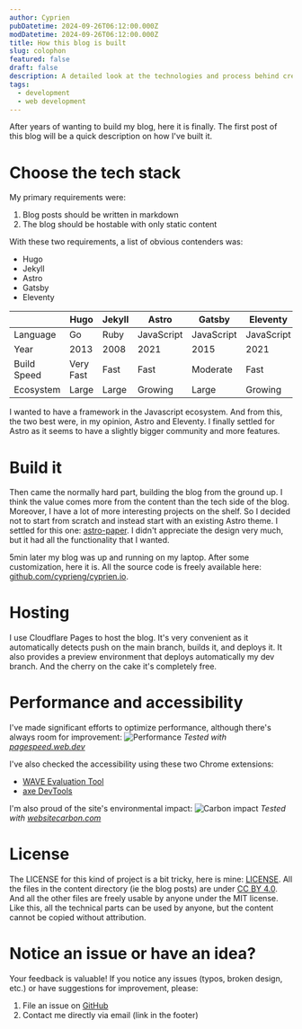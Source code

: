 ```yaml
---
author: Cyprien
pubDatetime: 2024-09-26T06:12:00.000Z
modDatetime: 2024-09-26T06:12:00.000Z
title: How this blog is built
slug: colophon
featured: false
draft: false
description: A detailed look at the technologies and process behind creating this blog
tags:
  - development
  - web development
---
```


After years of wanting to build my blog, here it is finally.
The first post of this blog will be a quick description on how I've built it.

# Choose the tech stack

My primary requirements were:

1. Blog posts should be written in markdown
2. The blog should be hostable with only static content

With these two requirements, a list of obvious contenders was:

- Hugo
- Jekyll
- Astro
- Gatsby
- Eleventy

|             | Hugo      | Jekyll | Astro      | Gatsby     | Eleventy   |
| ----------- | --------- | ------ | ---------- | ---------- | ---------- |
| Language    | Go        | Ruby   | JavaScript | JavaScript | JavaScript |
| Year        | 2013      | 2008   | 2021       | 2015       | 2021       |
| Build Speed | Very Fast | Fast   | Fast       | Moderate   | Fast       |
| Ecosystem   | Large     | Large  | Growing    | Large      | Growing    |

I wanted to have a framework in the Javascript ecosystem. And from this, the two best were, in my opinion, Astro and Eleventy.
I finally settled for Astro as it seems to have a slightly bigger community and more features.

# Build it

Then came the normally hard part, building the blog from the ground up.
I think the value comes more from the content than the tech side of the blog.
Moreover, I have a lot of more interesting projects on the shelf.
So I decided not to start from scratch and instead start with an existing Astro theme.
I settled for this one: [astro-paper](https://github.com/satnaing/astro-paper).
I didn't appreciate the design very much, but it had all the functionality that I wanted.

5min later my blog was up and running on my laptop.
After some customization, here it is.
All the source code is freely available here: [github.com/cyprieng/cyprien.io](https://github.com/cyprieng/cyprien.io).

# Hosting

I use Cloudflare Pages to host the blog.
It's very convenient as it automatically detects push on the main branch, builds it, and deploys it.
It also provides a preview environment that deploys automatically my dev branch.
And the cherry on the cake it's completely free.

# Performance and accessibility

I've made significant efforts to optimize performance, although there's always room for improvement:
![Performance](assets/images/posts/colophon/performance.png)
_Tested with [pagespeed.web.dev](https://pagespeed.web.dev/)_

I've also checked the accessibility using these two Chrome extensions:

- [WAVE Evaluation Tool](https://chromewebstore.google.com/detail/wave-evaluation-tool/jbbplnpkjmmeebjpijfedlgcdilocofh)
- [axe DevTools](https://chromewebstore.google.com/detail/axe-devtools-web-accessib/lhdoppojpmngadmnindnejefpokejbdd)

I'm also proud of the site's environmental impact:
![Carbon impact](assets/images/posts/colophon/carbon.png)
_Tested with [websitecarbon.com](https://www.websitecarbon.com/)_

# License

The LICENSE for this kind of project is a bit tricky, here is mine: [LICENSE](https://github.com/cyprieng/cyprien.io/blob/main/LICENSE).
All the files in the content directory (ie the blog posts) are under [CC BY 4.0](https://creativecommons.org/licenses/by/4.0/).
And all the other files are freely usable by anyone under the MIT license.
Like this, all the technical parts can be used by anyone, but the content cannot be copied without attribution.

# Notice an issue or have an idea?

Your feedback is valuable! If you notice any issues (typos, broken design, etc.) or have suggestions for improvement, please:

1. File an issue on [GitHub](https://github.com/cyprieng/cyprien.io/issues/new)
2. Contact me directly via email (link in the footer)
